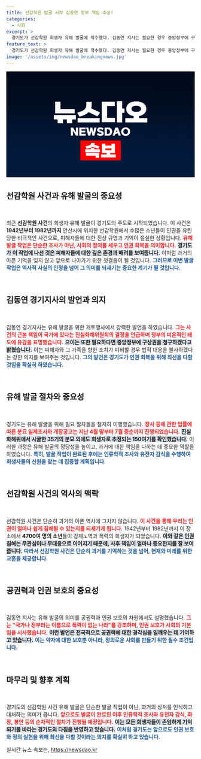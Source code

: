 ```yaml
---
title: 선감학원 발굴 시작 김동연 정부 책임 추궁!
categories:
  - 사회
excerpt: >
  경기도가 선감학원 희생자 유해 발굴에 착수했다. 김동연 지사는 필요한 경우 중앙정부에 구상권 청구를 예고하며 인권 회복을 위한 강력한 의지를 드러냈다.
feature_text: >
  경기도가 선감학원 희생자 유해 발굴에 착수했다. 김동연 지사는 필요한 경우 중앙정부에 구상권 청구를 예고하며 인권 회복을 위한 강력한 의지를 드러냈다.
image: '/assets/img/newsdao_breakingnews.jpg'
---
```


<p><img src="/assets/img/newsdao_breakingnews.jpg" alt="firstkoreanews 속보" /></p>

<h2 data-ke-size="size26">선감학원 사건과 유해 발굴의 중요성</h2>

<p data-ke-size="size16">&nbsp;</p> 

<p>최근 <strong>선감학원 사건</strong>의 희생자 유해 발굴이 경기도의 주도로 시작되었습니다. 이 사건은 <strong>1942년부터 1982년까지</strong> 안산시에 위치한 선감학원에서 수많은 소년들이 인권을 유린당한 비극적인 사건으로, 피해자들에 대한 진상 규명과 기억이 절실한 상황입니다. <b><span style="color: #ee2323;">유해 발굴 작업은 단순한 조사가 아닌, 사회의 정의를 세우고 인권 회복을 의미합니다.</span></b> <b><span style="background-color: #21538527;">경기도가 이 작업에 나선 것은 피해자들에 대한 깊은 존경과 배려를 보여줍니다.</span></b> 이처럼 과거의 아픈 기억을 잊지 않고 앞으로 나아가기 위한 첫걸음이 될 것입니다. <b><span style="color: #1a5490;">그러므로 이번 발굴 작업은 역사적 사실의 인정을 넘어 그 의미를 되새기는 중요한 계기가 될 것입니다.</span></b></p>

<p data-ke-size="size16">&nbsp;</p> 

<h2 data-ke-size="size26">김동연 경기지사의 발언과 의지</h2>

<p data-ke-size="size16">&nbsp;</p> 

<p>김동연 경기지사는 유해 발굴을 위한 개토행사에서 강력한 발언을 하였습니다. <b><span style="color: #ee2323;">그는 사건의 근본 책임이 국가에 있다는 진실화해위원회의 결정을 언급하며 정부의 미온적인 태도에 유감을 표명했습니다.</span></b> <b><span style="background-color: #21538527;">으이는 또한 필요하다면 중앙정부에 구상권을 청구하겠다고 밝혔습니다.</span></b> 이는 피해자와 그 가족을 향한 조치가 미비할 경우 법적 대응을 불사하겠다는 강한 의지를 보여주는 것입니다. <b><span style="color: #1a5490;">그의 발언은 경기도가 인권 회복을 위해 최선을 다할 것임을 확실히 하였습니다.</span></b> </p>

<p data-ke-size="size16">&nbsp;</p> 

<h2 data-ke-size="size26">유해 발굴 절차와 중요성</h2>

<p data-ke-size="size16">&nbsp;</p> 

<p>경기도는 유해 발굴을 위해 필요 절차들을 철저히 이행했습니다. <b><span style="color: #ee2323;">장사 등에 관한 법률에 따른 분묘 일제조사와 개장공고는 지난 4월 말부터 7월 중순까지 진행되었습니다.</span></b> <b><span style="background-color: #21538527;">진실화해위에서 시굴한 35기의 분묘 외에도 희생자로 추정되는 150여기를 확인했습니다.</span></b> 이러한 과정은 유해 발굴의 정당성을 높이고, 과거에 대한 책임을 다하는 데 중요한 역할을 하였습니다. <b><span style="color: #1a5490;">특히, 발굴 작업이 완료된 후에는 인류학적 조사와 유전자 감식을 수행하여 희생자들의 신원을 찾는 데 집중할 계획입니다.</span></b></p>

<p data-ke-size="size16">&nbsp;</p> 

<h2 data-ke-size="size26">선감학원 사건의 역사의 맥락</h2>

<p data-ke-size="size16">&nbsp;</p> 

<p>선감학원 사건은 단순히 과거의 아픈 역사에 그치지 않습니다. <b><span style="color: #ee2323;">이 사건을 통해 우리는 인권이 얼마나 쉽게 침해될 수 있는지를 되새기게 됩니다.</span></b> 1942년부터 1982년까지 이 장소에서 <strong>4700여 명의 소년</strong>들이 강제노역과 폭력의 희생자가 되었습니다. <b><span style="background-color: #21538527;">이와 같은 인권침해는 무관심이나 무대응으로 이어지기 때문에, 사후 책임이 얼마나 중요한지를 잘 보여줍니다.</span></b> <b><span style="color: #1a5490;">따라서 선감학원 사건은 단순히 과거를 기억하는 것을 넘어, 현재와 미래를 위한 교훈을 제공합니다.</span></b></p>

<p data-ke-size="size16">&nbsp;</p> 

<h2 data-ke-size="size26">공권력과 인권 보호의 중요성</h2>

<p data-ke-size="size16">&nbsp;</p> 

<p>김동연 지사는 유해 발굴의 의미를 공권력과 인권 보호의 차원에서도 설명했습니다. <b><span style="color: #ee2323;">그는 "국가나 정부라는 이름으로 폭력이 없는 나라"를 강조하며, 인권 보호가 사회의 기본임을 시사했습니다.</span></b> <b><span style="background-color: #21538527;">이런 발언은 전국적으로 공권력에 대한 경각심을 일깨우는 데 기여하고 있습니다.</span></b>  <b><span style="color: #1a5490;">이는 약자에 대한 보호뿐 아니라, 정의로운 사회를 만들기 위한 필수 조건입니다.</span></b></p>

<p data-ke-size="size16">&nbsp;</p> 

<h2 data-ke-size="size26">마무리 및 향후 계획</h2>

<p data-ke-size="size16">&nbsp;</p> 

<p>경기도의 선감학원 사건 유해 발굴은 단순한 발굴 작업이 아닌, 과거의 상처를 인식하고 대처하는 의미가 큽니다. <b><span style="color: #ee2323;">앞으로도 발굴이 완료된 이후 인류학적 조사와 유전자 감식, 화장, 봉안 등의 순차적인 절차가 진행될 예정입니다.</span></b> <b><span style="background-color: #21538527;">이는 모든 희생자들이 존엄하게 기억되기를 바라는 경기도의 다짐을 반영하고 있습니다.</span></b> <b><span style="color: #1a5490;">이처럼 경기도는 앞으로도 인권 보호와 정의 실현을 위해 최선을 다할 것이라는 의지를 확실히 하고 있습니다.</span></b></p>
실시간 뉴스 속보는, <a href="https://newsdao.kr" rel="dofollow">https://newsdao.kr</a>



